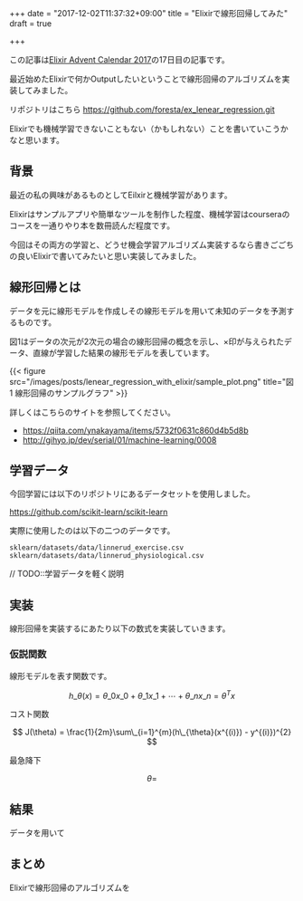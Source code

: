 +++
date = "2017-12-02T11:37:32+09:00"
title = "Elixirで線形回帰してみた"
draft = true

+++

この記事は[Elixir Advent Calendar 2017](https://qiita.com/advent-calendar/2017/elixir)の17日目の記事です。


最近始めたElixirで何かOutputしたいということで線形回帰のアルゴリズムを実装してみました。

リポジトリはこちら https://github.com/foresta/ex_lenear_regression.git

Elixirでも機械学習できないこともない（かもしれない）ことを書いていこうかなと思います。

## 背景

最近の私の興味があるものとしてEilxirと機械学習があります。

Elixirはサンプルアプリや簡単なツールを制作した程度、機械学習はcourseraのコースを一通りやり本を数冊読んだ程度です。

今回はその両方の学習と、どうせ機会学習アルゴリズム実装するなら書きごごちの良いElixirで書いてみたいと思い実装してみました。

## 線形回帰とは

データを元に線形モデルを作成しその線形モデルを用いて未知のデータを予測するものです。

図1はデータの次元が2次元の場合の線形回帰の概念を示し、×印が与えられたデータ、直線が学習した結果の線形モデルを表しています。


{{< figure src="/images/posts/lenear_regression_with_elixir/sample_plot.png" title="図1 線形回帰のサンプルグラフ" >}}


詳しくはこちらのサイトを参照してください。

* https://qiita.com/ynakayama/items/5732f0631c860d4b5d8b
* http://gihyo.jp/dev/serial/01/machine-learning/0008

## 学習データ

今回学習には以下のリポジトリにあるデータセットを使用しました。

https://github.com/scikit-learn/scikit-learn

実際に使用したのは以下の二つのデータです。

```
sklearn/datasets/data/linnerud_exercise.csv
sklearn/datasets/data/linnerud_physiological.csv
```

// TODO::学習データを軽く説明



## 実装

線形回帰を実装するにあたり以下の数式を実装していきます。

### 仮説関数

線形モデルを表す関数です。


$$
h\_{\theta}(x) = \theta\_{0}x\_{0} + \theta\_{1}x\_{1} + \cdots + \theta\_{n}x\_{n} = \theta^{T}x
$$

コスト関数

$$
J(\theta) = \frac{1}{2m}\sum\_{i=1}^{m}(h\_{\theta}(x^{(i)}) - y^{(i)})^{2}
$$

最急降下

$$
\theta = 
$$

## 結果

データを用いて

## まとめ

Elixirで線形回帰のアルゴリズムを





